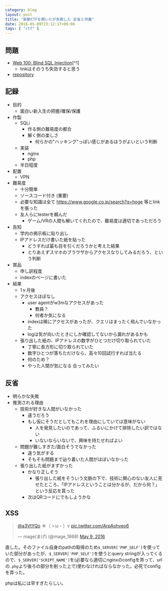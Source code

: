 ```yaml
---
category: blog
layout: post
title: "新歓CTFを開いたが失敗した 反省と供養"
date: 2016-05-09T23:12:17+09:00
tags: [ "ctf" ]
---
```


## 問題

-   [Web 100: Blind SQL Injection](http://153.126.150.208/welcome-ctf-2016/)[^1]
    -   linkはそのうち失効すると思う
-   [repository](https://github.com/kmyk/welcome-ctf-2016)

## 記録

-   目的
    -   面白い新入生の把握/確保/保護
-   作製
    -   SQLi
        -   作る側の難易度の都合
        -   解く側の楽しさ
            -   何らかの"ハッキング"っぽい感じがあるほうがよいという判断
    -   実装
        -   nginx
        -   php
    -   半日程度
-   配置
    -   VPN
-   難易度
    -   十分簡単
    -   ソースコード付き (重要)
    -   必要な知識は全て <https://www.google.co.jp/search?q=hoge> 等とlinkを張った
    -   友人らにtesterを頼んだ
        -   ゲーム/VRの人間も解いてくれたので、難易度は適切であっただろう
-   告知
    -   学内の掲示板に貼り出し
    -   IPアドレスだけ書いた紙を貼った
        -   どうすれば最も目を引くだろうかと考えた結果
        -   とりあえずスマホのブラウザからアクセスなりしてみるだろう、という判断
-   賞品
    -   申し訳程度
    -   indexのページに書いた
-   結果
    -   1ヶ月後
    -   アクセスほぼなし
        -   user agentがw3mなアクセスがあった
            -   教員？
            -   何者か気になる
        -   indexは稀にアクセスがあったが、クエリはまったく飛んでいなかった
        -   logは気が向いたときにしか確認してないから漏れがあるかも
    -   張り出した紙の、IPアドレスの数字がひとつだけ切り取られていた
        -   丁寧に長方形に切り取られていた
        -   数字ひとつが落ちただけなら、高々10回試行すれば当たる
        -   何のため？
        -   やった人間が気になる 合ってみたい

## 反省

-   明らかな失敗
-   推測される理由
    -   技術が好きな人間がいなかった
        -   違うだろう
        -   もし仮にそうだとしてもこれを理由にしていては意味がない
            -   人を発見したいのであって、ふるいにかけて排除したい訳ではない
            -   いないならいないで、興味を持たせればよい
    -   問題が難しすぎた/面白そうでなかった
        -   違う気がする
        -   そもそも問題まで辿り着いた人間がほぼいなかった
    -   張り出した紙がまずかった
        -   かなり正しそう
            -   張り出した紙をそういう文脈の下で、技術に関心のない友人に見せたところ、「IPアドレスということは分かるが、だから何？」という反応を貰った
        -   次はQRコードにでもしようかな

## XSS

<blockquote class="twitter-tweet" data-conversation="none" data-lang="en"><p lang="und" dir="ltr"><a href="https://twitter.com/a3VtYQo">@a3VtYQo</a> ☆（ゝω・）v <a href="https://t.co/ArpAohveo6">pic.twitter.com/ArpAohveo6</a></p>&mdash; mage(まげ) (@mage_1868) <a href="https://twitter.com/mage_1868/status/729698678613516289">May 9, 2016</a></blockquote>
<script async src="//platform.twitter.com/widgets.js" charset="utf-8"></script>

直した。そのファイル自身のpathの取得のため`$_SERVER['PHP_SELF']`を使っていた部分があったが、`$_SERVER['PHP_SELF']`を使うとquery stringが入ってくるので、`$_SERVER['SCRIPT_NAME']`を(必要なら適切にnginxのconfigを弄って、urlの`.php`より後ろの部分を削った上で)使わなければならなかった。必死でconfigを弄った。

phpは私には早すぎたらしい。
